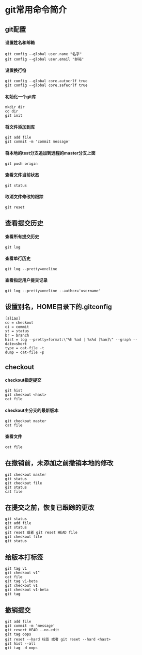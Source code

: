 git常用命令简介
==============

git配置
-------

#### 设置姓名和邮箱

	git config --global user.name "名字"
	git config --global user.email "邮箱"

#### 设置换行符
	git config --global core.autocrlf true
	git config --global core.safecrlf true

#### 初始化一个git库
	mkdir dir
	cd dir
	git init

#### 将文件添加到库
	git add file
	git commit -m 'commit message'

#### 将本地的test分支追加到远程的master分支上面
	git push origin

#### 查看文件当前状态
	git status

#### 取消文件修改的跟踪
	git reset

查看提交历史
------------

#### 查看所有提交历史
	git log

#### 查看单行历史
	git log --pretty=oneline

#### 查看指定用户提交记录
	git log --pretty=oneline --author='username'

设置别名，HOME目录下的.gitconfig
--------
	[alias]
  	co = checkout
  	ci = commit
  	st = status
  	br = branch
  	hist = log --pretty=format:\"%h %ad | %s%d [%an]\" --graph --date=short
  	type = cat-file -t
  	dump = cat-file -p

checkout
--------

#### checkout指定提交
	git hist
	git checkout <hast>
	cat file

#### checkout主分支的最新版本
	git checkout master
	cat file

#### 查看文件
	cat file

在撤销前，未添加之前撤销本地的修改
---------------------------------
	git checkout master
	git status
	git checkout file
	git status
	cat file

在提交之前，恢复已跟踪的更改
----------------------------
	git status
	git add file
	git status
	git reset 或者 git reset HEAD file
	git checkout file
	git status

给版本打标签
-------
	git tag v1
	git checkout v1^
	cat file
	git tag v1-beta
	git checkout v1
	git checkout v1-beta
	git tag

撤销提交
-------
	git add file
	git commit -m 'message'
	git revert HEAD --no-edit
	git tag oops
	git reset --hard 标签 或者 git reset --hard <hast>
	git hist --all
	git tag -d oops